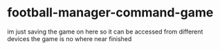 # football-manager-command-game
im just saving the game on here so it can be accessed from different devices the game is no where near finished 
